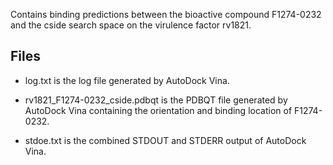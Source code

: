 Contains binding predictions between the bioactive compound F1274-0232 and the cside search space on the virulence factor rv1821.

## Files

- log.txt is the log file generated by AutoDock Vina.

- rv1821_F1274-0232_cside.pdbqt is the PDBQT file generated by AutoDock Vina containing the orientation and binding location of F1274-0232.

- stdoe.txt is the combined STDOUT and STDERR output of AutoDock Vina.

